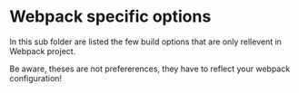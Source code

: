 # Webpack specific options

In this sub folder are listed the few build options that are only rellevent in Webpack project. &#x20;

Be aware, theses are not prefererences, they have to reflect your webpack configuration! &#x20;
